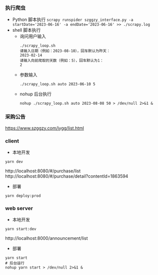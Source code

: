 ### 执行爬虫
- Python 脚本执行
  `scrapy runspider szggzy_interface.py -a startDate='2023-06-16' -a endDate='2023-06-16' >> ./scrapy.log`
- shell 脚本执行
  - 询问用户输入
    ```shell
    ./scrapy_loop.sh
    请输入日期（例如：2023-08-10），回车默认为昨天：
    2023-02-14
    请输入向前爬取的天数（例如：5），回车默认为1：
    2
    ```
  - 参数输入
    ```shell
    ./scrapy_loop.sh auto 2023-06-10 5
    ```
  - nohup 后台执行
    ```shell
    nohup ./scrapy_loop.sh auto 2023-08-08 50 > /dev/null 2>&1 &
    ```

### 采购公告
https://www.szggzy.com/jygg/list.html


### client
- 本地开发
```
yarn dev
```
http://localhost:8080/#/purchase/list
http://localhost:8080/#/purchase/detail?contentId=1863594

- 部署
```
yarn deploy:prod
```

### web server
- 本地开发
```
yarn start:dev
```
http://localhost:8000/announcement/list

- 部署
```
yarn start
# 后台运行
nohup yarn start > /dev/null 2>&1 &
```